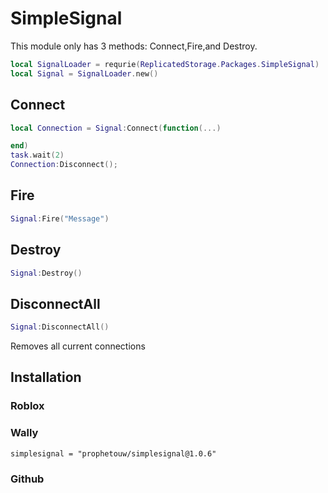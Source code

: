 # SimpleSignal
This module only has 3 methods: Connect,Fire,and Destroy.
```lua
local SignalLoader = requrie(ReplicatedStorage.Packages.SimpleSignal)
local Signal = SignalLoader.new()
```
## Connect
```lua
local Connection = Signal:Connect(function(...)

end)
task.wait(2)
Connection:Disconnect();
```
## Fire
```lua
Signal:Fire("Message")
```
## Destroy
```lua
Signal:Destroy()
```
## DisconnectAll
```lua
Signal:DisconnectAll()
```
Removes all current connections
## Installation
### Roblox

### Wally
```
simplesignal = "prophetouw/simplesignal@1.0.6"
```
### Github